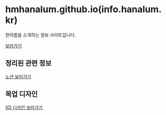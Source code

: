 # hmhanalum.github.io(info.hanalum.kr)

한아름을 소개하는 정보 사이트입니다.

[보러가기](http://info.hanalum.kr/)

## 정리된 관련 정보

[노션 보러가기](https://www.notion.so/6c82021b3527404f92555d6471a2b33f)

## 목업 디자인

[XD 디자인 보러가기](https://xd.adobe.com/view/46eb854b-5fde-4e35-9ee0-7d9c77d3821f-13b8/)
